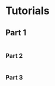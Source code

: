 # Tutorials

## Part 1
```{youtube} osQft2dRm6A
```

### Part 2
```{youtube} zU2JGADVl_s
```

### Part 3
```{youtube} ye9JrDubRtI
```

